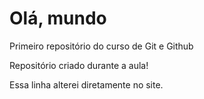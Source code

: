 # Olá, mundo
 Primeiro repositório do curso de Git e Github

 Repositório criado durante a aula!
 
Essa linha alterei diretamente no site.
